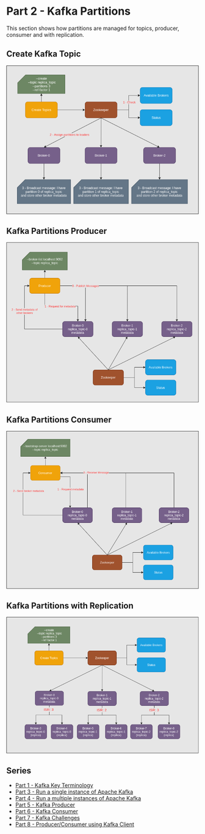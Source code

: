 # Part 2 - Kafka Partitions

This section shows how partitions are managed for topics, producer,
consumer and with replication.

## Create Kafka Topic
![Create Kafka Topic](images/create-kafka-topic.png)

## Kafka Partitions Producer
![Kafka Partitions Producer](images/kafka-producer.png)

## Kafka Partitions Consumer
![Kafka Partitions Consumer](images/kafka-consumer.png)

## Kafka Partitions with Replication
![Kafka Partitions with Replication](images/kafka-partitions-with-replication.png)

## Series
- [Part 1 - Kafka Key Terminology](kafka-key-terms.md)
- [Part 3 - Run a single instance of Apache Kafka](kafka-single-instance.md)
- [Part 4 - Run a multiple instances of Apache Kafka](kafka-multiple-instance.md)
- [Part 5 - Kafka Producer](kafka-producer.md)
- [Part 6 - Kafka Consumer](kafka-consumer.md)
- [Part 7 - Kafka Challenges](kafka-challenges.md)
- [Part 8 - Producer/Consumer using Kafka Client](producer-consumer-using-kafka-client.md)
